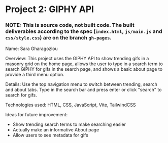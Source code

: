 # Project 2: GIPHY API

### NOTE: This is source code, not built code. The built deliverables according to the spec (`index.html`, `js/main.js` and `css/style.css`) are on the branch `gh-pages`.

Name: Sara Gharagozlou

Overview: This project uses the GIPHY API to show trending gifs in a masonry grid on the home page, allows the user to type in a search term to search GIPHY for gifs in the search page, and shows a basic about page to provide a third menu option.

Details: Use the top navigation menu to switch between trending, search and about tabs. Type in the search bar and press enter or click "search" to search for gifs.

Technologies used: HTML, CSS, JavaScript, Vite, TailwindCSS

Ideas for future improvement:

- Show trending search terms to make searching easier
- Actually make an informative About page
- Allow users to see metadata for gifs
